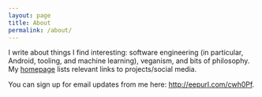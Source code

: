 ```yaml
---
layout: page
title: About
permalink: /about/
---
```


I write about things I find interesting: software engineering (in particular, Android, tooling, and machine learning), veganism, and bits of philosophy. My <a href="http://rkpandey.com/">homepage</a> lists relevant links to projects/social media. 

You can sign up for email updates from me here: http://eepurl.com/cwh0Pf.

